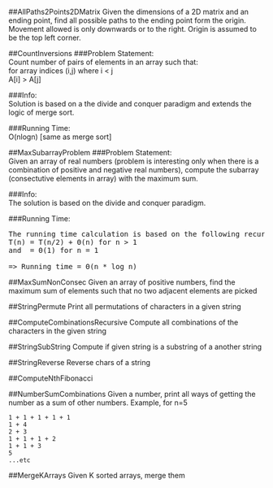 ##AllPaths2Points2DMatrix
Given the dimensions of a 2D matrix and an ending point, find all possible paths to the ending point form the origin. Movement allowed is only downwards or to the right. Origin is assumed to be the top left corner.

##CountInversions
###Problem Statement:   
Count number of pairs of elements in an array such that:   
for array indices (i,j) where i < j   
A[i] > A[j]   

###Info:   
Solution is based on a the divide and conquer paradigm and extends the logic of merge sort.

###Running Time:   
O(nlogn) [same as merge sort]

##MaxSubarrayProblem
###Problem Statement:    
Given an array of real numbers (problem is interesting only when there is a combination of positive and negative real numbers), compute the subarray (consectutive elements in array) with the maximum sum.

###Info:   
The solution is based on the divide and conquer paradigm.

###Running Time:   
<pre>
The running time calculation is based on the following recursion equation
T(n) = T(n/2) + Θ(n) for n > 1
and  = Θ(1) for n = 1

=> Running time = Θ(n * log n) 
</pre>

##MaxSumNonConsec
Given an array of positive numbers, find the maximum sum of elements such that no two adjacent elements are picked

##StringPermute
Print all permutations of characters in a given string

##ComputeCombinationsRecursive
Compute all combinations of the characters in the given string

##StringSubString
Compute if given string is a substring of a another string

##StringReverse
Reverse chars of a string

##ComputeNthFibonacci

##NumberSumCombinations
Given a number, print all ways of getting the number as a sum of other numbers.
Example, for n=5

    1 + 1 + 1 + 1 + 1
    1 + 4
    2 + 3
    1 + 1 + 1 + 2
    1 + 1 + 3
    5
    ...etc
    
##MergeKArrays
Given K sorted arrays, merge them    
